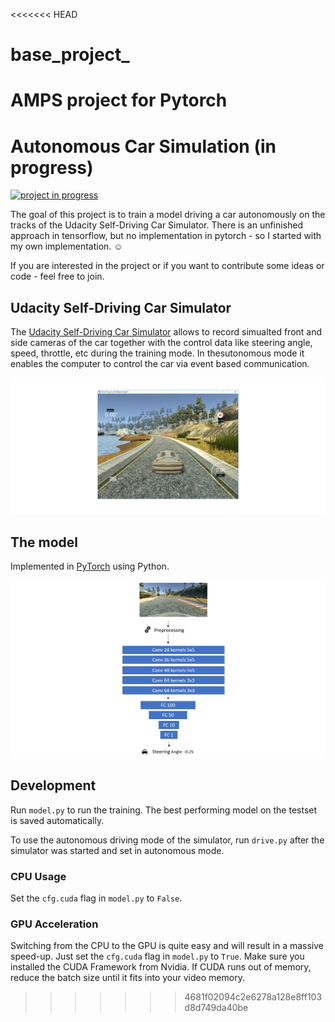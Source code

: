 <<<<<<< HEAD
# base_project_
AMPS project for Pytorch
=======
# Autonomous Car Simulation (in progress)

[![project in progress](https://img.shields.io/badge/state-in%20progress-blue.svg)]()

The goal of this project is to train a model driving a car autonomously on the tracks of the Udacity Self-Driving Car Simulator. There is an unfinished approach in tensorflow, but no implementation in pytorch - so I started with my own implementation. :relaxed:

If you are interested in the project or if you want to contribute some ideas or code - feel free to join.


## Udacity Self-Driving Car Simulator

The [Udacity Self-Driving Car Simulator](https://github.com/udacity/self-driving-car-sim) allows to record simualted front and side cameras of the car together with the control data like steering angle, speed, throttle, etc during the training mode. In thesutonomous mode it enables the computer to control the car via event based communication.

![Udacity Seld-Driving Car Simulator](docs/simulation.png)

## The model

Implemented in [PyTorch](https://pytorch.org/) using Python.

![Network architecture](docs/network.png)

## Development

Run `model.py` to run the training. The best performing model on the testset is saved automatically. 

To use the autonomous driving mode of the simulator, run `drive.py` after the simulator was started and set in autonomous mode.

### CPU Usage

Set the `cfg.cuda` flag in `model.py` to `False`. 

### GPU Acceleration

Switching from the CPU to the GPU is quite easy and will result in a massive speed-up. Just set the `cfg.cuda` flag in `model.py` to `True`. Make sure you installed the CUDA Framework from Nvidia. If CUDA runs out of memory, reduce the batch size until it fits into your video memory.
>>>>>>> 4681f02094c2e6278a128e8ff103d8d749da40be
